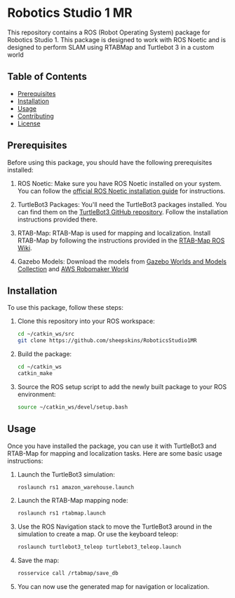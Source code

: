 # Robotics Studio 1 MR

This repository contains a ROS (Robot Operating System) package for Robotics Studio 1. This package is designed to work with ROS Noetic and is designed to perform SLAM using RTABMap and Turtlebot 3 in a custom world

## Table of Contents

- [Prerequisites](#prerequisites)
- [Installation](#installation)
- [Usage](#usage)
- [Contributing](#contributing)
- [License](#license)

## Prerequisites

Before using this package, you should have the following prerequisites installed:

1. ROS Noetic: Make sure you have ROS Noetic installed on your system. You can follow the [official ROS Noetic installation guide](http://wiki.ros.org/noetic/Installation) for instructions.

2. TurtleBot3 Packages: You'll need the TurtleBot3 packages installed. You can find them on the [TurtleBot3 GitHub repository](https://github.com/ROBOTIS-GIT/turtlebot3). Follow the installation instructions provided there.

3. RTAB-Map: RTAB-Map is used for mapping and localization. Install RTAB-Map by following the instructions provided in the [RTAB-Map ROS Wiki](http://wiki.ros.org/rtabmap_ros).
   
4. Gazebo Models: Download the models from [Gazebo Worlds and Models Collection](https://github.com/leonhartyao/gazebo_models_worlds_collection) and [AWS Robomaker World](https://github.com/aws-robotics/aws-robomaker-small-warehouse-world)

## Installation

To use this package, follow these steps:

1. Clone this repository into your ROS workspace:

   ```bash
   cd ~/catkin_ws/src
   git clone https://github.com/sheepskins/RoboticsStudio1MR
   ```

2. Build the package:

   ```bash
   cd ~/catkin_ws
   catkin_make
   ```

3. Source the ROS setup script to add the newly built package to your ROS environment:

   ```bash
   source ~/catkin_ws/devel/setup.bash
   ```

## Usage

Once you have installed the package, you can use it with TurtleBot3 and RTAB-Map for mapping and localization tasks. Here are some basic usage instructions:

1. Launch the TurtleBot3 simulation:

   ```bash
   roslaunch rs1 amazon_warehouse.launch
   ```

2. Launch the RTAB-Map mapping node:

   ```bash
   roslaunch rs1 rtabmap.launch
   ```

3. Use the ROS Navigation stack to move the TurtleBot3 around in the simulation to create a map. Or use the keyboard teleop:
   ```bash
   roslaunch turtlebot3_teleop turtlebot3_teleop.launch
   ```

4. Save the map:

   ```bash
   rosservice call /rtabmap/save_db
   ```

6. You can now use the generated map for navigation or localization.
